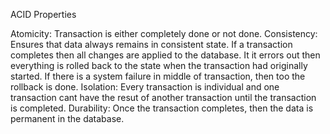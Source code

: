 ACID Properties

Atomicity: Transaction is either completely done or not done.
Consistency: Ensures that data always remains in consistent state. If a transaction completes then all changes are applied to the database. It it errors out then everything is rolled back to the 
state when the transaction had originally started. If there is a system failure in middle of transaction, then too the rollback is done.
Isolation: Every transaction is individual and one transaction cant have the resut of another transaction until the transaction is completed.
Durability: Once the transaction completes, then the data is permanent in the database.